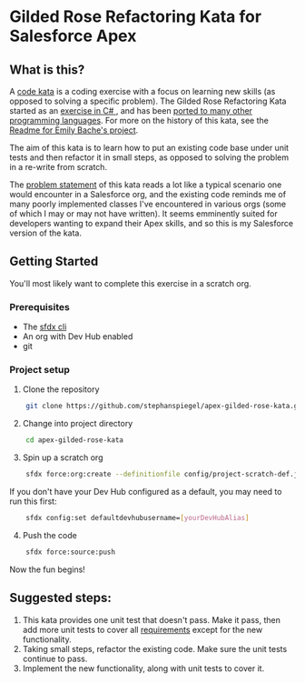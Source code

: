 # Gilded Rose Refactoring Kata for Salesforce Apex

<!-- ABOUT THE PROJECT -->
## What is this?

A [code kata](http://codekata.com/kata/codekata-how-it-started/) is a coding exercise with a focus on learning new skills (as opposed to solving a specific problem). The Gilded Rose Refactoring Kata started as an [ exercise in C# ](https://github.com/NotMyself/GildedRose), and has been [ported to many other programming languages](https://github.com/emilybache/GildedRose-Refactoring-Kata). For more on the history of this kata, see the [Readme for Emily Bache's project](https://github.com/emilybache/GildedRose-Refactoring-Kata#readme).

The aim of this kata is to learn how to put an existing code base under unit tests and then refactor it in small steps, as opposed to solving the problem in a re-write from scratch.

The [problem statement]() of this kata reads a lot like a typical scenario one would encounter in a Salesforce org, and the existing code reminds me of many poorly implemented classes I've encountered in various orgs (some of which I may or may not have written). It seems emminently suited for developers wanting to expand their Apex skills, and so this is my Salesforce version of the kata.

<!-- GETTING STARTED -->
## Getting Started

You'll most likely want to complete this exercise in a scratch org.

### Prerequisites

* The [sfdx cli](https://developer.salesforce.com/tools/sfdxcli)
* An org with Dev Hub enabled
* git

### Project setup
1. Clone the repository
```sh
    git clone https://github.com/stephanspiegel/apex-gilded-rose-kata.git
```
2. Change into project directory
```sh
    cd apex-gilded-rose-kata
```
3. Spin up a scratch org
```sh
    sfdx force:org:create --definitionfile config/project-scratch-def.json --durationdays 30 --setalias gilded-rose -s
```
If you don't have your Dev Hub configured as a default, you may need to run this first:
```sh
    sfdx config:set defaultdevhubusername=[yourDevHubAlias]
```
4. Push the code 
```sh
    sfdx force:source:push
```

Now the fun begins!

## Suggested steps:

1. This kata provides one unit test that doesn't pass. Make it pass, then add more unit tests to cover all [requirements]() except for the new functionality.
2. Taking small steps, refactor the existing code. Make sure the unit tests continue to pass.
3. Implement the new functionality, along with unit tests to cover it.
